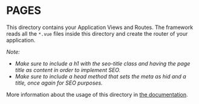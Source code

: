 # PAGES

This directory contains your Application Views and Routes.
The framework reads all the `*.vue` files inside this directory and create the router of your application.

*Note:*
- *Make sure to include a h1 with the seo-title class and having the page title as content in order to implement SEO.*
- *Make sure to include a head method that sets the meta as hid and a title, once again for SEO purposes.*

More information about the usage of this directory in [the documentation](https://nuxtjs.org/guide/routing).
